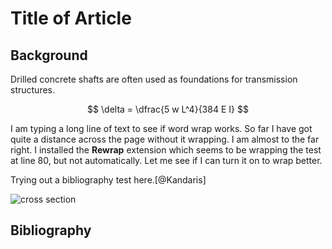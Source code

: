 # Title of Article

## Background

Drilled concrete shafts are often used as foundations for transmission structures.

$$ \delta = \dfrac{5 w L^4}{384 E I} $$

I am typing a long line of text to see if word wrap works. So far I have got quite a distance across the page without it wrapping. I am almost to the far right. I installed the **Rewrap** extension which seems to be wrapping the test at line 80, but not automatically. Let me see if I can turn it on to wrap better.

Trying out a bibliography test here.[@Kandaris]

![cross section](../output/sargent-lundy-shaft.png "Cross-Section")

## Bibliography
